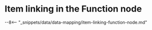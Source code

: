 # Item linking in the Function node
--8<-- "_snippets/data/data-mapping/item-linking-function-node.md"


